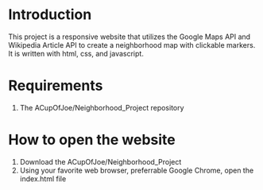 # Introduction
This project is a responsive website that utilizes the Google Maps API and Wikipedia Article API to create a neighborhood map with clickable markers. It is written with html, css, and javascript.


# Requirements
1. The ACupOfJoe/Neighborhood_Project repository

# How to open the website
1. Download the ACupOfJoe/Neighborhood_Project
2. Using your favorite web browser, preferrable Google Chrome, open the index.html file

